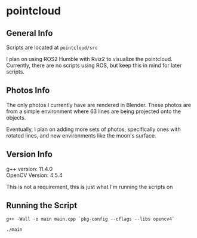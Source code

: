 # pointcloud

## General Info  
Scripts are located at ```pointcloud/src```

I plan on using ROS2 Humble with Rviz2 to visualize the pointcloud. Currently, there are no scripts using ROS, but keep this in mind for later scripts.

## Photos Info
The only photos I currently have are rendered in Blender. These photos are from a simple environment where 63 lines are being projected onto the objects.

Eventually, I plan on adding more sets of photos, specifically ones with rotated lines, and new environments like the moon's surface.

## Version Info
g++ version: 11.4.0  
OpenCV Version: 4.5.4 

This is not a requirement, this is just what I'm running the scripts on

## Running the Script
```g++ -Wall -o main main.cpp `pkg-config --cflags --libs opencv4` ```  

```./main```
